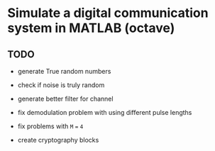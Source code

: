 # Simulate a digital communication system in MATLAB (octave)


## TODO

* generate True random numbers

* check if noise is truly random

* generate better filter for channel

* fix demodulation problem with using different pulse lengths

* fix problems with `M` `=` `4`

* create cryptography blocks
